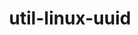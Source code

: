 ---
title: "util-linux-uuid"
layout: cache
categories: [package, develop-2024-01-14]
meta: {"versions": ["2.38.1"], "compilers": ["cce@=15.0.1", "gcc@=10.3.0", "gcc@=11.1.0", "gcc@=11.3.0", "gcc@=11.4.0", "gcc@=12.3.0", "gcc@=7.3.1", "gcc@=7.5.0", "gcc@=9.4.0", "oneapi@=2023.2.0"], "oss": ["amzn2", "rhel8", "sle_hpc15", "ubuntu18.04", "ubuntu20.04", "ubuntu22.04"], "platforms": ["linux"], "targets": ["aarch64", "neoverse_n1", "neoverse_v1", "ppc64le", "x86_64_v3", "x86_64_v4", "zen4"], "stacks": ["aws-isc", "aws-isc-aarch64", "build_systems", "data-vis-sdk", "developer-tools", "e4s", "e4s-cray-rhel", "e4s-cray-sles", "e4s-neoverse_v1", "e4s-oneapi", "e4s-power", "e4s-rocm-external", "ml-linux-x86_64-cpu", "ml-linux-x86_64-cuda", "ml-linux-x86_64-rocm", "radiuss", "radiuss-aws", "radiuss-aws-aarch64", "root", "tutorial"], "num_specs": 14, "num_specs_by_stack": {"root": 14, "radiuss-aws-aarch64": 2, "aws-isc-aarch64": 2, "e4s-cray-rhel": 1, "aws-isc": 1, "radiuss-aws": 1, "build_systems": 1, "radiuss": 1, "developer-tools": 1, "e4s-cray-sles": 1, "e4s-neoverse_v1": 1, "e4s-power": 1, "data-vis-sdk": 1, "e4s-rocm-external": 1, "e4s": 1, "e4s-oneapi": 1, "ml-linux-x86_64-rocm": 1, "ml-linux-x86_64-cuda": 1, "ml-linux-x86_64-cpu": 1, "tutorial": 2}}
spec_details: [{"hash": "dsqzfbezf2n3r7p2qfj7yxfxngawq26c", "compiler": "gcc@=7.3.1", "versions": ["2.38.1"], "os": "amzn2", "platform": "linux", "target": "aarch64", "variants": ["build_system=autotools"], "stacks": ["root", "radiuss-aws-aarch64", "aws-isc-aarch64"], "size": "-", "tarball": "https://binaries.spack.io/releases/develop-2024-01-14/build_cache/linux-amzn2-aarch64/gcc-7.3.1/util-linux-uuid-2.38.1/linux-amzn2-aarch64-gcc-7.3.1-util-linux-uuid-2.38.1-dsqzfbezf2n3r7p2qfj7yxfxngawq26c.spack"}, {"hash": "b74uzw4w7wtd27jc4lezishbtmubi6cl", "compiler": "cce@=15.0.1", "versions": ["2.38.1"], "os": "rhel8", "platform": "linux", "target": "zen4", "variants": ["build_system=autotools"], "stacks": ["root", "e4s-cray-rhel"], "size": "-", "tarball": "https://binaries.spack.io/releases/develop-2024-01-14/build_cache/linux-rhel8-zen4/cce-15.0.1/util-linux-uuid-2.38.1/linux-rhel8-zen4-cce-15.0.1-util-linux-uuid-2.38.1-b74uzw4w7wtd27jc4lezishbtmubi6cl.spack"}, {"hash": "cjpllhupd26maeqvohzslv5d6wu4vh3w", "compiler": "gcc@=7.3.1", "versions": ["2.38.1"], "os": "amzn2", "platform": "linux", "target": "x86_64_v3", "variants": ["build_system=autotools"], "stacks": ["root", "aws-isc", "radiuss-aws"], "size": "-", "tarball": "https://binaries.spack.io/releases/develop-2024-01-14/build_cache/linux-amzn2-x86_64_v3/gcc-7.3.1/util-linux-uuid-2.38.1/linux-amzn2-x86_64_v3-gcc-7.3.1-util-linux-uuid-2.38.1-cjpllhupd26maeqvohzslv5d6wu4vh3w.spack"}, {"hash": "zykcukdji6op2ydbzs5jaidak2svvhhk", "compiler": "gcc@=7.3.1", "versions": ["2.38.1"], "os": "amzn2", "platform": "linux", "target": "neoverse_n1", "variants": ["build_system=autotools"], "stacks": ["root", "radiuss-aws-aarch64", "aws-isc-aarch64"], "size": "-", "tarball": "https://binaries.spack.io/releases/develop-2024-01-14/build_cache/linux-amzn2-neoverse_n1/gcc-7.3.1/util-linux-uuid-2.38.1/linux-amzn2-neoverse_n1-gcc-7.3.1-util-linux-uuid-2.38.1-zykcukdji6op2ydbzs5jaidak2svvhhk.spack"}, {"hash": "vhsdtd2hpanuknfkckcyceobfo6ju5u5", "compiler": "gcc@=7.5.0", "versions": ["2.38.1"], "os": "ubuntu18.04", "platform": "linux", "target": "x86_64_v3", "variants": ["build_system=autotools"], "stacks": ["root", "build_systems", "radiuss", "developer-tools"], "size": "-", "tarball": "https://binaries.spack.io/releases/develop-2024-01-14/build_cache/linux-ubuntu18.04-x86_64_v3/gcc-7.5.0/util-linux-uuid-2.38.1/linux-ubuntu18.04-x86_64_v3-gcc-7.5.0-util-linux-uuid-2.38.1-vhsdtd2hpanuknfkckcyceobfo6ju5u5.spack"}, {"hash": "5ow7icphpkm6j7cfxc2bm2fs2lwjtcwg", "compiler": "gcc@=10.3.0", "versions": ["2.38.1"], "os": "sle_hpc15", "platform": "linux", "target": "x86_64_v4", "variants": ["build_system=autotools"], "stacks": ["root", "e4s-cray-sles"], "size": "-", "tarball": "https://binaries.spack.io/releases/develop-2024-01-14/build_cache/linux-sle_hpc15-x86_64_v4/gcc-10.3.0/util-linux-uuid-2.38.1/linux-sle_hpc15-x86_64_v4-gcc-10.3.0-util-linux-uuid-2.38.1-5ow7icphpkm6j7cfxc2bm2fs2lwjtcwg.spack"}, {"hash": "z4glznodznbtvedvqy367clyqyr3ap4w", "compiler": "gcc@=11.4.0", "versions": ["2.38.1"], "os": "ubuntu20.04", "platform": "linux", "target": "neoverse_v1", "variants": ["build_system=autotools"], "stacks": ["root", "e4s-neoverse_v1"], "size": "-", "tarball": "https://binaries.spack.io/releases/develop-2024-01-14/build_cache/linux-ubuntu20.04-neoverse_v1/gcc-11.4.0/util-linux-uuid-2.38.1/linux-ubuntu20.04-neoverse_v1-gcc-11.4.0-util-linux-uuid-2.38.1-z4glznodznbtvedvqy367clyqyr3ap4w.spack"}, {"hash": "gb7n4icbzizbdswe3sbz52eajcmk3iis", "compiler": "gcc@=9.4.0", "versions": ["2.38.1"], "os": "ubuntu20.04", "platform": "linux", "target": "ppc64le", "variants": ["build_system=autotools"], "stacks": ["root", "e4s-power"], "size": "-", "tarball": "https://binaries.spack.io/releases/develop-2024-01-14/build_cache/linux-ubuntu20.04-ppc64le/gcc-9.4.0/util-linux-uuid-2.38.1/linux-ubuntu20.04-ppc64le-gcc-9.4.0-util-linux-uuid-2.38.1-gb7n4icbzizbdswe3sbz52eajcmk3iis.spack"}, {"hash": "klycvpo46z5tfe6wrvu5epce7lxq7el3", "compiler": "gcc@=11.1.0", "versions": ["2.38.1"], "os": "ubuntu20.04", "platform": "linux", "target": "x86_64_v3", "variants": ["build_system=autotools"], "stacks": ["root", "data-vis-sdk"], "size": "-", "tarball": "https://binaries.spack.io/releases/develop-2024-01-14/build_cache/linux-ubuntu20.04-x86_64_v3/gcc-11.1.0/util-linux-uuid-2.38.1/linux-ubuntu20.04-x86_64_v3-gcc-11.1.0-util-linux-uuid-2.38.1-klycvpo46z5tfe6wrvu5epce7lxq7el3.spack"}, {"hash": "4cxnxbpxrcc4bdemcnoljwl3stnehkrl", "compiler": "gcc@=11.4.0", "versions": ["2.38.1"], "os": "ubuntu20.04", "platform": "linux", "target": "x86_64_v3", "variants": ["build_system=autotools"], "stacks": ["root", "e4s-rocm-external", "e4s"], "size": "-", "tarball": "https://binaries.spack.io/releases/develop-2024-01-14/build_cache/linux-ubuntu20.04-x86_64_v3/gcc-11.4.0/util-linux-uuid-2.38.1/linux-ubuntu20.04-x86_64_v3-gcc-11.4.0-util-linux-uuid-2.38.1-4cxnxbpxrcc4bdemcnoljwl3stnehkrl.spack"}, {"hash": "arpi5xz2dolve4gnqsv6zik3rsa3dknu", "compiler": "oneapi@=2023.2.0", "versions": ["2.38.1"], "os": "ubuntu20.04", "platform": "linux", "target": "x86_64_v3", "variants": ["build_system=autotools"], "stacks": ["root", "e4s-oneapi"], "size": "-", "tarball": "https://binaries.spack.io/releases/develop-2024-01-14/build_cache/linux-ubuntu20.04-x86_64_v3/oneapi-2023.2.0/util-linux-uuid-2.38.1/linux-ubuntu20.04-x86_64_v3-oneapi-2023.2.0-util-linux-uuid-2.38.1-arpi5xz2dolve4gnqsv6zik3rsa3dknu.spack"}, {"hash": "onnzsin4tg73fsvn4ytawzit7tsrewpu", "compiler": "gcc@=11.3.0", "versions": ["2.38.1"], "os": "ubuntu22.04", "platform": "linux", "target": "x86_64_v3", "variants": ["build_system=autotools"], "stacks": ["root", "ml-linux-x86_64-rocm", "ml-linux-x86_64-cuda", "ml-linux-x86_64-cpu"], "size": "-", "tarball": "https://binaries.spack.io/releases/develop-2024-01-14/build_cache/linux-ubuntu22.04-x86_64_v3/gcc-11.3.0/util-linux-uuid-2.38.1/linux-ubuntu22.04-x86_64_v3-gcc-11.3.0-util-linux-uuid-2.38.1-onnzsin4tg73fsvn4ytawzit7tsrewpu.spack"}, {"hash": "i3erqqzg6zdavb5xq3x442ydx5ngblr7", "compiler": "gcc@=11.4.0", "versions": ["2.38.1"], "os": "ubuntu22.04", "platform": "linux", "target": "x86_64_v3", "variants": ["build_system=autotools"], "stacks": ["root", "tutorial"], "size": "-", "tarball": "https://binaries.spack.io/releases/develop-2024-01-14/build_cache/linux-ubuntu22.04-x86_64_v3/gcc-11.4.0/util-linux-uuid-2.38.1/linux-ubuntu22.04-x86_64_v3-gcc-11.4.0-util-linux-uuid-2.38.1-i3erqqzg6zdavb5xq3x442ydx5ngblr7.spack"}, {"hash": "uuv7juh7hova3ysq6ulroup3afxryi5y", "compiler": "gcc@=12.3.0", "versions": ["2.38.1"], "os": "ubuntu22.04", "platform": "linux", "target": "x86_64_v3", "variants": ["build_system=autotools"], "stacks": ["root", "tutorial"], "size": "-", "tarball": "https://binaries.spack.io/releases/develop-2024-01-14/build_cache/linux-ubuntu22.04-x86_64_v3/gcc-12.3.0/util-linux-uuid-2.38.1/linux-ubuntu22.04-x86_64_v3-gcc-12.3.0-util-linux-uuid-2.38.1-uuv7juh7hova3ysq6ulroup3afxryi5y.spack"}]
---